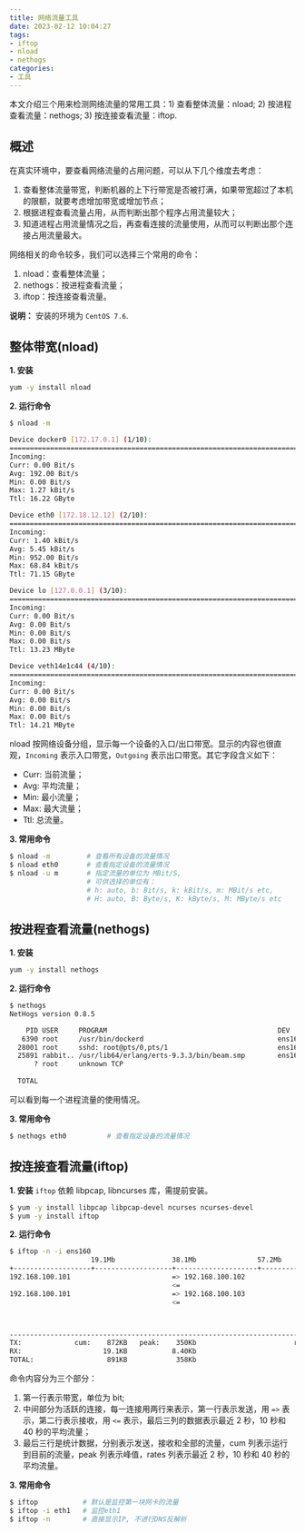 ```yaml
---
title: 网络流量工具
date: 2023-02-12 10:04:27
tags:
- iftop
- nload
- nethogs
categories:
- 工具
---
```


本文介绍三个用来检测网络流量的常用工具：1) 查看整体流量：nload; 2) 按进程查看流量：nethogs; 3) 按连接查看流量：iftop. 

<!-- more -->

## 概述
在真实环境中，要查看网络流量的占用问题，可以从下几个维度去考虑：
1. 查看整体流量带宽，判断机器的上下行带宽是否被打满，如果带宽超过了本机的限额，就要考虑增加带宽或增加节点；
2. 根据进程查看流量占用，从而判断出那个程序占用流量较大；
3. 知道进程占用流量情况之后，再查看连接的流量使用，从而可以判断出那个连接占用流量最大。

网络相关的命令较多，我们可以选择三个常用的命令：
1. nload：查看整体流量；
2. nethogs：按进程查看流量；
3. iftop：按连接查看流量。

**说明：**
安装的环境为 `CentOS 7.6`.

## 整体带宽(nload)

**1. 安装**
```bash
yum -y install nload
```

**2. 运行命令**

```bash
$ nload -m

Device docker0 [172.17.0.1] (1/10):
===============================================================================================
Incoming:                                                                     Outgoing:
Curr: 0.00 Bit/s                                                              Curr: 0.00 Bit/s
Avg: 192.00 Bit/s                                                             Avg: 144.00 Bit/s
Min: 0.00 Bit/s                                                               Min: 0.00 Bit/s
Max: 1.27 kBit/s                                                              Max: 1.09 kBit/s
Ttl: 16.22 GByte                                                              Ttl: 1.04 GByte

Device eth0 [172.18.12.12] (2/10):
================================================================================================
Incoming:                                                                     Outgoing:
Curr: 1.40 kBit/s                                                             Curr: 54.27 kBit/s
Avg: 5.45 kBit/s                                                              Avg: 64.84 kBit/s
Min: 952.00 Bit/s                                                             Min: 20.41 kBit/s
Max: 68.84 kBit/s                                                             Max: 158.58 kBit/s
Ttl: 71.15 GByte                                                              Ttl: 78.86 GByte

Device lo [127.0.0.1] (3/10):
================================================================================================
Incoming:                                                                     Outgoing:
Curr: 0.00 Bit/s                                                              Curr: 0.00 Bit/s
Avg: 0.00 Bit/s                                                               Avg: 0.00 Bit/s
Min: 0.00 Bit/s                                                               Min: 0.00 Bit/s
Max: 0.00 Bit/s                                                               Max: 0.00 Bit/s
Ttl: 13.23 MByte                                                              Ttl: 13.23 MByte

Device veth14e1c44 (4/10):
=================================================================================================
Incoming:                                                                     Outgoing:
Curr: 0.00 Bit/s                                                              Curr: 0.00 Bit/s
Avg: 0.00 Bit/s                                                               Avg: 0.00 Bit/s
Min: 0.00 Bit/s                                                               Min: 0.00 Bit/s
Max: 0.00 Bit/s                                                               Max: 0.00 Bit/s
Ttl: 14.21 MByte                                                              Ttl: 937.65 kByte

```

nload 按网络设备分组，显示每一个设备的入口/出口带宽。显示的内容也很直观，`Incoming` 表示入口带宽，`Outgoing` 表示出口带宽。其它字段含义如下：
- Curr: 当前流量；
- Avg: 平均流量；
- Min: 最小流量；
- Max: 最大流量；
- Ttl: 总流量。

**3. 常用命令**

```bash
$ nload -m         # 查看所有设备的流量情况
$ nload eth0       # 查看指定设备的流量情况
$ nload -u m       # 指定流量的单位为 MBit/S, 
                   # 可供选择的单位有：
                   # h: auto, b: Bit/s, k: kBit/s, m: MBit/s etc,
                   # H: auto, B: Byte/s, K: kByte/s, M: MByte/s etc
```

## 按进程查看流量(nethogs)

**1. 安装**

```bash
yum -y install nethogs
```

**2. 运行命令**

```bash
$ nethogs
NetHogs version 0.8.5

    PID USER     PROGRAM                                          DEV        SENT      RECEIVED       
   6390 root     /usr/bin/dockerd                                 ens160     34.871       1.075 KB/sec
  28001 root     sshd: root@pts/0,pts/1                           ens160      0.200       0.059 KB/sec
  25891 rabbit.. /usr/lib64/erlang/erts-9.3.3/bin/beam.smp        ens160      0.000       0.000 KB/sec
      ? root     unknown TCP                                                  0.000       0.000 KB/sec
  
  TOTAL                                                                      35.071       1.134 KB/sec

```

可以看到每一个进程流量的使用情况。

**3. 常用命令**
```bash
$ nethogs eth0          # 查看指定设备的流量情况
```

## 按连接查看流量(iftop)

**1. 安装**
`iftop` 依赖 libpcap, libncurses 库，需提前安装。
```bash
$ yum -y install libpcap libpcap-devel ncurses ncurses-devel
$ yum -y install iftop
```

**2. 运行命令**
```bash
$ iftop -n -i ens160
                    19.1Mb              38.1Mb               57.2Mb              76.3Mb         95.4Mb
+-------------------+-------------------+--------------------+-------------------+--------------------
192.168.100.101                         => 192.168.100.102                       348Kb   348Kb   317Kb
                                        <=                                      7.38Kb  7.51Kb  6.84Kb
192.168.100.101                         => 192.168.100.103                        208b    166b     97b
                                        <=                                        240b    192b    106b



------------------------------------------------------------------------------------------------------
TX:             cum:    872KB   peak:    350Kb                        rates:    348Kb   348Kb   317Kb
RX:                    19.1KB           8.40Kb                                 7.62Kb  7.70Kb  6.94Kb
TOTAL:                  891KB            358Kb                                  356Kb   356Kb   324Kb
```

命令内容分为三个部分：
1. 第一行表示带宽，单位为 bit;
2. 中间部分为活跃的连接，每一连接用两行来表示，第一行表示发送，用 `=>` 表示，第二行表示接收，用 `<=` 表示，最后三列的数据表示最近 2 秒，10 秒和 40 秒的平均流量；
3. 最后三行是统计数据，分别表示发送，接收和全部的流量，cum 列表示运行到目前的流量，peak 列表示峰值，rates 列表示最近 2 秒，10 秒和 40 秒的平均流量。

**3. 常用命令**

```bash
$ iftop           # 默认是监控第一块网卡的流量
$ iftop -i eth1   # 监控eth1
$ iftop -n        # 直接显示IP, 不进行DNS反解析
```
